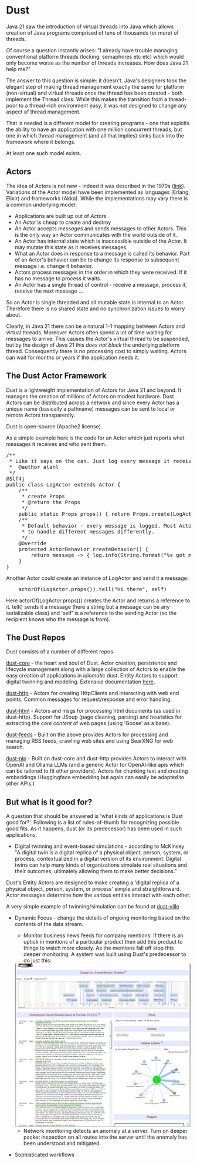 # Dust
Java 21 saw the introduction of virtual threads into Java which allows creation of Java programs 
comprised of tens of thousands (or more) of threads.

Of course a question instantly arises:
"I already have trouble managing conventional platform threads (locking, semaphores etc etc) 
which would only become worse as the number of threads increases. How does Java 21 help me?"

The answer to this question is simple: it doesn't. Java's designers took the elegant step of 
making thread management exactly the same for platform (non-virtual) and virtual threads once the thread
has been created - both implement the Thread class. While this makes the transition from a 
thread-poor to a thread-rich environment easy, it was not designed to change any aspect of 
thread management. 

That is needed is a different model for creating programs - one that exploits the ability to have
an application with one million concurrent threads, but one in which thread management (and all
that implies) sinks back into the framework where it belongs.

At least one such model exists.

## Actors
The idea of Actors is not new - indeed it was described in the 1970s (<a href="https://arxiv.org/pdf/1008.1459">link</a>).
Variations of the Actor model have been implemented as languages (Erlang, Elixir) and frameworks (Akka).
While the implementations may vary there is a common underlying model:
* Applications are built up out of _Actors_
* An Actor is cheap to create and destroy
* An Actor accepts _messages_ and sends messages to other Actors. This is the only way
an Actor communicates with the world outside of it.
* An Actor has internal state which is inaccessible outside of the Actor. 
It may mutate this state as it receives messages.
* What an Actor does in response to a message is called its behavior. Part of an Actor's behavior 
can be to change its response to subsequent message i.e. change it behavior.
* Actors process messages in the order in which they were received. 
If it has no message to process it waits. 
* An Actor has a single thread of control - receive a message, process it, 
receive the next message ...

So an Actor is single threaded and all mutable state is internal to an Actor. Therefore there is no
shared state and no synchronization issues to worry about.

Clearly, in Java 21 there can be a natural 1-1 mapping between Actors and virtual threads. Moreover
Actors often spend a lot of time waiting for messages to arrive. This causes the Actor's
virtual thread to be suspended, but by the design of Java 21 this _does not block_ 
the underlying platform thread. Consequently there is no processing cost to simply waiting. Actors can
wait for months or years if the application needs it.


## The Dust Actor Framework
Dust is a lightweight implementation of Actors for Java 21 and beyond. It manages the creation of 
millions of Actors on modest hardware. Dust Actors can be distributed across a network and since
every Actor has a unique name (basically a pathname) messages can be sent to local or remote Actors
transparently.

Dust is open-source (Apache2 license).

As a simple example here is the code for an Actor which just reports what messages it receives and who sent them.
<pre>
/**
 * Like it says on the can. Just log every message it receives
 *  @author alanl
 */
@Slf4j
public class LogActor extends Actor {
    /**
     * create Props
     * @return the Props
     */
    public static Props props() { return Props.create(LogActor.class); }
    /**
     * Default behavior - every message is logged. Most Actors will do a switch() (or branch) on message.class
     * to handle different messages differently.
     */
    @Override
    protected ActorBehavior createBehavior() {
        return message -> { log.info(String.format("%s got message %s from %s", self.path, message, sender)); };
    }
}
</pre>

Another Actor could create an instance of LogActor and send it a message: 

<pre>
    actorOf(LogActor.props()).tell("Hi there", self)
</pre>

Here actorOf(LogActor.props()) creates the Actor and returns a reference to it. tell() sends it a 
message (here a string but a message can be any serializable class) 
and 'self' is a reference to the sending Actor (so the recipient knows who the message is from).

## The Dust Repos
Dust consists of a number of different repos

<a href="https://github.com/dust-ai-mr/dust-core">dust-core</a> - the heart and soul of Dust. Actor creation, 
persistence and lifecycle management along with a large collection of Actors to enable the easy creation of 
applications in _idiomatic_ dust. Entity Actors to support digital twinning and modeling. Extensive documentation
<a href="https://github.com/dust-ai-mr/dust-core/blob/main/docs/dust-core-1.0.1.pdf">here</a>.

<a href="https://github.com/dust-ai-mr/dust-http">dust-http</a> - Actors for creating HttpClients and interacting with
web end points. Common messages for request/response and error handling.

<a href="https://github.com/dust-ai-mr/dust-html">dust-html</a> - Actors and msgs for processing html documents 
(as used in dust-http). Support for JSoup (page cleaning, parsing) and heuristics for extracting 
the _core content_ of web pages (using 'Goose' as a base).

<a href="https://github.com/dust-ai-mr/dust-feeds">dust-feeds</a> - Built on the above provides Actors for processing and
managing RSS feeds, crawling web sites and using SearXNG for web search.

<a href="https://github.com/dust-ai-mr/dust-nlp">dust-nlp</a> - Built on dust-core and dust-http provides Actors to 
interact with OpenAI and Ollama LLMs (and a generic Actor for OpenAI-like apis which can be tailored to fit 
other providers). Actors for chunking text and creating embeddings (Huggingface embedding but again can easily
be adapted to other APIs.) 

## But what is it good for?
A question that should be answered is 'what kinds of applications is Dust good for?'. Following is a list of 
rules-of-thumb for recognizing possible good fits. As it happens, dust (or its predecessor) has been used in 
such applications.
* Digital twinning and event-based simulations - according to McKinsey 
"A digital twin is a digital replica of a physical object, person, system, or process, 
contextualized in a digital version of its environment. Digital twins can help many kinds of organizations
simulate real situations and their outcomes, ultimately allowing them to make better decisions."

Dust's Entity Actors are designed to make creating a 'digital replica of a physical object, person, system, or process'
simple and straightforward. Actor messages determine how the various entities interact with each other.

A very simple example of twinning/simulation can be found at <a href="https://github.com/dust-ai-mr/dust-ville">dust-ville</a>



  
* Dynamic Focus - change the details of ongoing monitoring based on the contents of the data stream.
  * Monitor business news feeds for company mentions. If there is an uptick in mentions of a particular product
  then add this product to things to watch more closely. As the mentions fall off stop this deeper monitoring.
  A system was built using Dust's predecessor to do just this:
  
  <img src="/xray.png"/>
  
  * Network monitoring detects an anomaly at a server. Turn on deeper packet inspection on all routes into
  the server until the anomaly has been understood and mitigated.


     
* Sophisticated workflows










